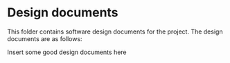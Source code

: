 # Design documents
This folder contains software design documents for the project.  The design documents are as follows:

Insert some good design documents here